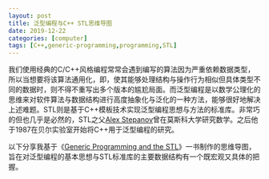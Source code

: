 ```yaml
---
layout: post
title: 泛型编程与C++ STL思维导图
date: 2019-12-22
categories: [computer]
tags: [C++,generic-programming,programming,STL]
---
```


我们使用经典的C/C++风格编程常常会遇到编写的算法因为严重依赖数据类型，所以当想要将该算法通用化，即，使其能够处理结构与操作行为相似但具体类型不同的数据时，则不得不重写出多个版本的尴尬局面。而泛型编程是以数学公理化的思维来对软件算法与数据结构进行高度抽象化与泛化的一种方法，能够很好地解决上述难题。STL则是基于C++模板技术实现泛型编程思想与方法的标准库。非常巧的但也几乎是必然的，STL之父[Alex Stepanov](http://stepanovpapers.com/drdobbs-interview.html)曾在莫斯科大学研究数学。之后他于1987在贝尔实验室开始将C++用于泛型编程的研究。

以下分享我基于《[Generic Programming and the STL](https://book.douban.com/subject/1146225/)》一书制作的思维导图，旨在对泛型编程的基本思想与STL标准库的主要数据结构有一个既宏观又具体的把握。

<p align="center"><img src="/figures/p68569201.jpg" alt="" /></p>
